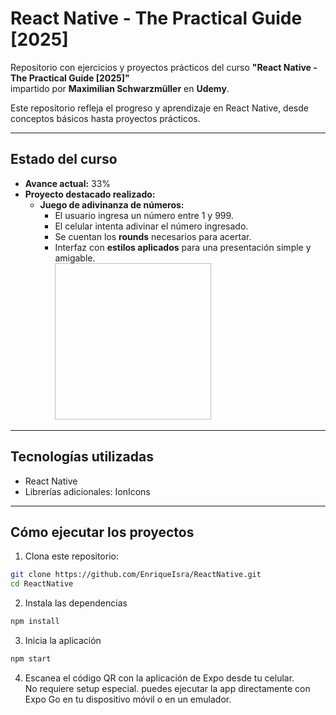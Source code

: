 # React Native - The Practical Guide [2025]

Repositorio con ejercicios y proyectos prácticos del curso **"React Native - The Practical Guide [2025]"**  
impartido por **Maximilian Schwarzmüller** en **Udemy**.  

Este repositorio refleja el progreso y aprendizaje en React Native, desde conceptos básicos hasta proyectos prácticos.

---

## Estado del curso

- **Avance actual:** 33%  
- **Proyecto destacado realizado:**  
  - **Juego de adivinanza de números:**  
    - El usuario ingresa un número entre 1 y 999.  
    - El celular intenta adivinar el número ingresado.  
    - Se cuentan los **rounds** necesarios para acertar.  
    - Interfaz con **estilos aplicados** para una presentación simple y amigable.   
      <img source="starting-project/assets/images/screenshots/start-game.jpeg" width=250 height=250>

---

## Tecnologías utilizadas

- React Native  
- Librerías adicionales: IonIcons

---

## Cómo ejecutar los proyectos

1. Clona este repositorio:

```bash
git clone https://github.com/EnriqueIsra/ReactNative.git
cd ReactNative
```
2. Instala las dependencias
```bash
npm install
```
3. Inicia la aplicación
```bash
npm start
```
4. Escanea el código QR con la aplicación de Expo desde tu celular.   
No requiere setup especial. puedes ejecutar la app directamente con Expo Go en tu dispositivo móvil o en un emulador.
